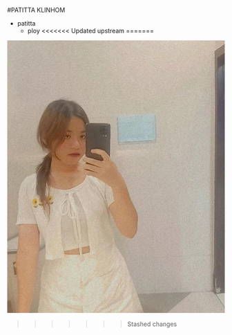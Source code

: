 #PATITTA KLINHOM

- patitta
  - ploy
<<<<<<< Updated upstream
=======

![img](img/ploy.jpg)
>>>>>>> Stashed changes
